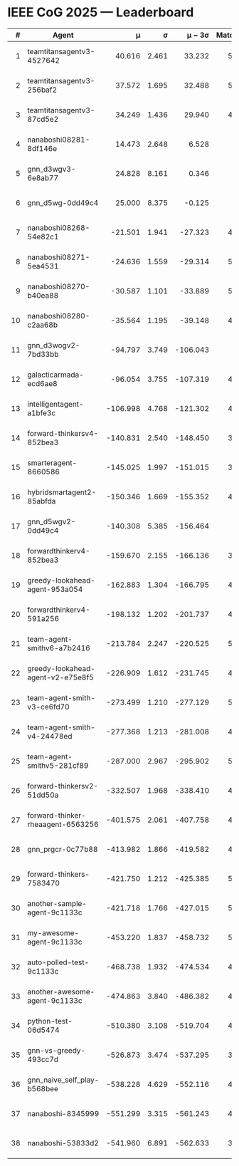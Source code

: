 # IEEE CoG 2025 — Leaderboard

| # | Agent | μ | σ | μ − 3σ | Matches | Updated |
|---:|---|---:|---:|---:|---:|---|
| 1 | teamtitansagentv3-4527642 | 40.616 | 2.461 | 33.232 | 5196 | 2025-08-29 22:18 |
| 2 | teamtitansagentv3-256baf2 | 37.572 | 1.695 | 32.488 | 5116 | 2025-08-29 22:18 |
| 3 | teamtitansagentv3-87cd5e2 | 34.249 | 1.436 | 29.940 | 4640 | 2025-08-29 22:18 |
| 4 | nanaboshi08281-8df146e | 14.473 | 2.648 | 6.528 | 206 | 2025-08-29 22:18 |
| 5 | gnn_d3wgv3-6e8ab77 | 24.828 | 8.161 | 0.346 | 118 | 2025-08-29 22:18 |
| 6 | gnn_d5wg-0dd49c4 | 25.000 | 8.375 | -0.125 | 100 | 2025-08-29 22:18 |
| 7 | nanaboshi08268-54e82c1 | -21.501 | 1.941 | -27.323 | 4980 | 2025-08-29 22:18 |
| 8 | nanaboshi08271-5ea4531 | -24.636 | 1.559 | -29.314 | 5178 | 2025-08-29 22:18 |
| 9 | nanaboshi08270-b40ea88 | -30.587 | 1.101 | -33.889 | 5000 | 2025-08-29 22:18 |
| 10 | nanaboshi08280-c2aa68b | -35.564 | 1.195 | -39.148 | 4718 | 2025-08-29 22:18 |
| 11 | gnn_d3wogv2-7bd33bb | -94.797 | 3.749 | -106.043 | 224 | 2025-08-29 22:18 |
| 12 | galacticarmada-ecd6ae8 | -96.054 | 3.755 | -107.319 | 4920 | 2025-08-29 22:18 |
| 13 | intelligentagent-a1bfe3c | -106.998 | 4.768 | -121.302 | 4304 | 2025-08-29 22:18 |
| 14 | forward-thinkersv4-852bea3 | -140.831 | 2.540 | -148.450 | 3865 | 2025-08-29 22:18 |
| 15 | smarteragent-8660586 | -145.025 | 1.997 | -151.015 | 3974 | 2025-08-29 22:18 |
| 16 | hybridsmartagent2-85abfda | -150.346 | 1.669 | -155.352 | 4278 | 2025-08-29 22:18 |
| 17 | gnn_d5wgv2-0dd49c4 | -140.308 | 5.385 | -156.464 | 180 | 2025-08-29 22:18 |
| 18 | forwardthinkerv4-852bea3 | -159.670 | 2.155 | -166.136 | 3736 | 2025-08-29 22:18 |
| 19 | greedy-lookahead-agent-953a054 | -162.883 | 1.304 | -166.795 | 4512 | 2025-08-29 22:18 |
| 20 | forwardthinkerv4-591a256 | -198.132 | 1.202 | -201.737 | 4337 | 2025-08-29 22:18 |
| 21 | team-agent-smithv6-a7b2416 | -213.784 | 2.247 | -220.525 | 5120 | 2025-08-29 22:18 |
| 22 | greedy-lookahead-agent-v2-e75e8f5 | -226.909 | 1.612 | -231.745 | 4764 | 2025-08-29 22:18 |
| 23 | team-agent-smith-v3-ce6fd70 | -273.499 | 1.210 | -277.129 | 5618 | 2025-08-29 22:18 |
| 24 | team-agent-smith-v4-24478ed | -277.368 | 1.213 | -281.008 | 4618 | 2025-08-29 22:18 |
| 25 | team-agent-smithv5-281cf89 | -287.000 | 2.967 | -295.902 | 5000 | 2025-08-29 22:18 |
| 26 | forward-thinkersv2-51dd50a | -332.507 | 1.968 | -338.410 | 4738 | 2025-08-29 22:18 |
| 27 | forward-thinker-rheaagent-6563256 | -401.575 | 2.061 | -407.758 | 4158 | 2025-08-29 22:18 |
| 28 | gnn_prgcr-0c77b88 | -413.982 | 1.866 | -419.582 | 4750 | 2025-08-29 22:18 |
| 29 | forward-thinkers-7583470 | -421.750 | 1.212 | -425.385 | 5060 | 2025-08-29 22:18 |
| 30 | another-sample-agent-9c1133c | -421.718 | 1.766 | -427.015 | 5040 | 2025-08-29 22:18 |
| 31 | my-awesome-agent-9c1133c | -453.220 | 1.837 | -458.732 | 5260 | 2025-08-29 22:18 |
| 32 | auto-polled-test-9c1133c | -468.738 | 1.932 | -474.534 | 4880 | 2025-08-29 22:18 |
| 33 | another-awesome-agent-9c1133c | -474.863 | 3.840 | -486.382 | 4640 | 2025-08-29 22:18 |
| 34 | python-test-06d5474 | -510.380 | 3.108 | -519.704 | 4240 | 2025-08-29 22:18 |
| 35 | gnn-vs-greedy-493cc7d | -526.873 | 3.474 | -537.295 | 3860 | 2025-08-29 22:18 |
| 36 | gnn_naive_self_play-b568bee | -538.228 | 4.629 | -552.116 | 4180 | 2025-08-29 22:18 |
| 37 | nanaboshi-8345999 | -551.299 | 3.315 | -561.243 | 4170 | 2025-08-29 22:18 |
| 38 | nanaboshi-53833d2 | -541.960 | 6.891 | -562.633 | 3660 | 2025-08-29 22:18 |
